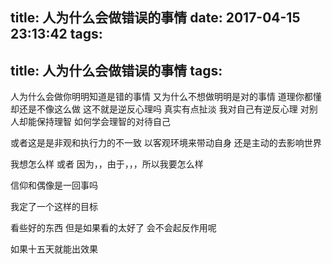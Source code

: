 title: 人为什么会做错误的事情
date: 2017-04-15 23:13:42
tags:
---
title: 人为什么会做错误的事情
tags:
---

人为什么会做你明明知道是错的事情 又为什么不想做明明是对的事情
道理你都懂 却还是不像这么做 这不就是逆反心理吗
真实有点扯淡 我对自己有逆反心理 对别人却能保持理智
如何学会理智的对待自己

或者这是是非观和执行力的不一致
以客观环境来带动自身 还是主动的去影响世界


我想怎么样 
或者 因为，，由于，，，所以我要怎么样

信仰和偶像是一回事吗

我定了一个这样的目标 

看些好的东西 但是如果看的太好了 会不会起反作用呢

如果十五天就能出效果
